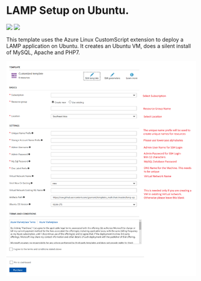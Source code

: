 # LAMP Setup on Ubuntu.

<a href="https://portal.azure.com/#create/Microsoft.Template/uri/https%3A%2F%2Fraw.githubusercontent.com%2Fgsamant%2Ftemplates_multichain%2Fmaster%2Flamp-app%20for%20php7%2Fazuredeploy.json" target="_blank"><img src="http://azuredeploy.net/deploybutton.png"/></a>
<a href="http://armviz.io/#/?load=https%3A%2F%2Fraw.githubusercontent.com%2FAzure%2Fazure-quickstart-templates%2Fmaster%2Flamp-app%2Fazuredeploy.json" target="_blank">
    <img src="http://armviz.io/visualizebutton.png"/>
</a>

This template uses the Azure Linux CustomScript extension to deploy a LAMP application on Ubuntu. It creates an Ubuntu VM, does a silent install of MySQL, Apache and PHP7.

 

![Screenshot of Azure Deployment](Screenshot.png)